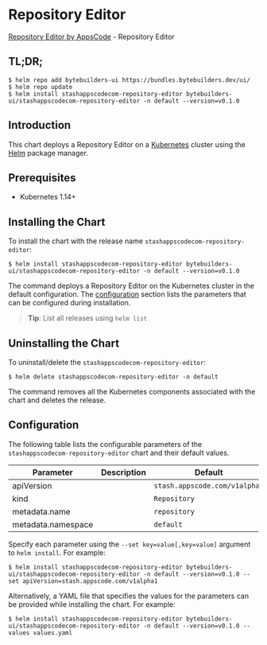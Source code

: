 # Repository Editor

[Repository Editor by AppsCode](https://byte.builders) - Repository Editor

## TL;DR;

```console
$ helm repo add bytebuilders-ui https://bundles.bytebuilders.dev/ui/
$ helm repo update
$ helm install stashappscodecom-repository-editor bytebuilders-ui/stashappscodecom-repository-editor -n default --version=v0.1.0
```

## Introduction

This chart deploys a Repository Editor on a [Kubernetes](http://kubernetes.io) cluster using the [Helm](https://helm.sh) package manager.

## Prerequisites

- Kubernetes 1.14+

## Installing the Chart

To install the chart with the release name `stashappscodecom-repository-editor`:

```console
$ helm install stashappscodecom-repository-editor bytebuilders-ui/stashappscodecom-repository-editor -n default --version=v0.1.0
```

The command deploys a Repository Editor on the Kubernetes cluster in the default configuration. The [configuration](#configuration) section lists the parameters that can be configured during installation.

> **Tip**: List all releases using `helm list`

## Uninstalling the Chart

To uninstall/delete the `stashappscodecom-repository-editor`:

```console
$ helm delete stashappscodecom-repository-editor -n default
```

The command removes all the Kubernetes components associated with the chart and deletes the release.

## Configuration

The following table lists the configurable parameters of the `stashappscodecom-repository-editor` chart and their default values.

|     Parameter      | Description |            Default            |
|--------------------|-------------|-------------------------------|
| apiVersion         |             | `stash.appscode.com/v1alpha1` |
| kind               |             | `Repository`                  |
| metadata.name      |             | `repository`                  |
| metadata.namespace |             | `default`                     |


Specify each parameter using the `--set key=value[,key=value]` argument to `helm install`. For example:

```console
$ helm install stashappscodecom-repository-editor bytebuilders-ui/stashappscodecom-repository-editor -n default --version=v0.1.0 --set apiVersion=stash.appscode.com/v1alpha1
```

Alternatively, a YAML file that specifies the values for the parameters can be provided while
installing the chart. For example:

```console
$ helm install stashappscodecom-repository-editor bytebuilders-ui/stashappscodecom-repository-editor -n default --version=v0.1.0 --values values.yaml
```
